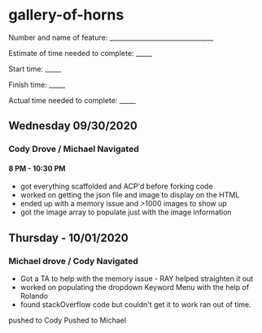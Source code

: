 # gallery-of-horns

Number and name of feature: ________________________________

Estimate of time needed to complete: _____

Start time: _____

Finish time: _____

Actual time needed to complete: _____

## Wednesday 09/30/2020

### Cody Drove / Michael Navigated

#### 8 PM - 10:30 PM

- got everything scaffolded and ACP'd before forking code
- worked on getting the json file and image to display on the HTML
- ended up with a memory issue and >1000 images to show up
- got the image array to populate just with the image information

## Thursday - 10/01/2020

### Michael drove / Cody Navigated

- Got a TA to help with the memory issue - RAY helped straighten it out
- worked on populating the dropdown Keyword Menu with the help of Rolando
- found stackOverflow code but couldn't get it to work ran out of time.

pushed to Cody
Pushed to Michael
